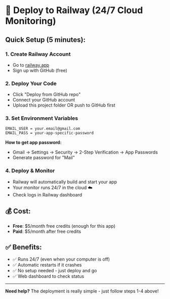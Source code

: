 # 🚀 Deploy to Railway (24/7 Cloud Monitoring)

## Quick Setup (5 minutes):

### 1. **Create Railway Account**
   - Go to [railway.app](https://railway.app)
   - Sign up with GitHub (free)

### 2. **Deploy Your Code**
   - Click "Deploy from GitHub repo" 
   - Connect your GitHub account
   - Upload this project folder OR push to GitHub first

### 3. **Set Environment Variables**
   ```
   EMAIL_USER = your.email@gmail.com  
   EMAIL_PASS = your-app-specific-password
   ```
   
   **How to get app password:**
   - Gmail → Settings → Security → 2-Step Verification → App Passwords
   - Generate password for "Mail"

### 4. **Deploy & Monitor**
   - Railway will automatically build and start your app
   - Your monitor runs 24/7 in the cloud ☁️
   - Check logs in Railway dashboard

## 💰 **Cost**: 
- **Free**: $5/month free credits (enough for this app)
- **Paid**: $5/month after free credits

## ✅ **Benefits**:
- ✅ Runs 24/7 (even when your computer is off)
- ✅ Automatic restarts if it crashes  
- ✅ No setup needed - just deploy and go
- ✅ Web dashboard to check status

---

**Need help?** The deployment is really simple - just follow steps 1-4 above! 